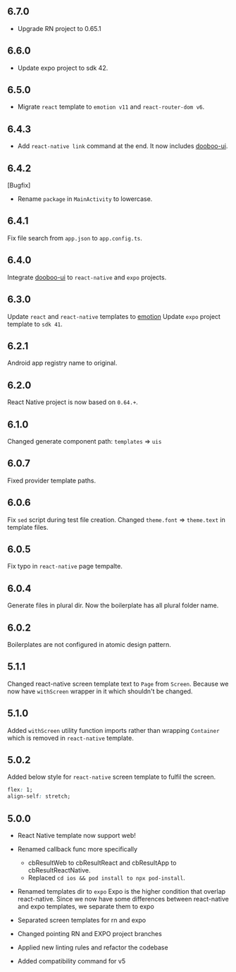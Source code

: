 ## 6.7.0

- Upgrade RN project to 0.65.1

## 6.6.0

- Update expo project to sdk 42.

## 6.5.0

- Migrate `react` template to `emotion v11` and `react-router-dom v6`.

## 6.4.3

- Add `react-native link` command at the end. It now includes [dooboo-ui](https://dooboo-ui.dooboolab.com).

## 6.4.2

[Bugfix]

- Rename `package` in `MainActivity` to lowercase.

## 6.4.1

Fix file search from `app.json` to `app.config.ts`.

## 6.4.0

Integrate [dooboo-ui](https://github.com/dooboolab/dooboo-ui) to `react-native` and `expo` projects.

## 6.3.0

Update `react` and `react-native` templates to [emotion](https://emotion.sh)
Update `expo` project template to `sdk 41`.

## 6.2.1

Android app registry name to original.

## 6.2.0

React Native project is now based on `0.64.+`.

## 6.1.0

Changed generate component path: `templates` => `uis`

## 6.0.7

Fixed provider template paths.

## 6.0.6

Fix `sed` script during test file creation.
Changed `theme.font` => `theme.text` in template files.

## 6.0.5

Fix typo in `react-native` page tempalte.

## 6.0.4

Generate files in plural dir. Now the boilerplate has all plural folder name.

## 6.0.2

Boilerplates are not configured in atomic design pattern.

## 5.1.1

Changed react-native screen template text to `Page` from `Screen`. Because we now have `withScreen` wrapper in it which shouldn't be changed.

## 5.1.0

Added `withScreen` utility function imports rather than wrapping `Container` which is removed in `react-native` template.

## 5.0.2

Added below style for `react-native` screen template to fulfil the screen.

```css
flex: 1;
align-self: stretch;
```

## 5.0.0

- React Native template now support web!

- Renamed callback func more specifically

  - cbResultWeb to cbResultReact and cbResultApp to cbResultReactNative.
  - Replaced `cd ios && pod install to npx pod-install`.

- Renamed templates dir to `expo`
  Expo is the higher condition that overlap react-native. Since we now have some differences between react-native and expo templates, we separate them to expo

- Separated screen templates for rn and expo

- Changed pointing RN and EXPO project branches

- Applied new linting rules and refactor the codebase

- Added compatibility command for v5
